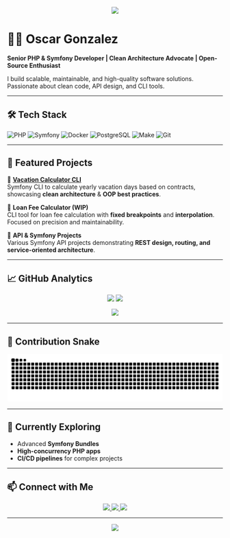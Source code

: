 <!-- Header Animation -->
<p align="center">
  <img src="https://capsule-render.vercel.app/api?type=waving&color=gradient&text=Hi%20there,%20I'm%20Oscar%20Gonzalez%20👋&fontColor=fff&height=180&section=header&fontSize=32&fontAlignY=40" />
</p>

# 👨‍💻 Oscar Gonzalez

**Senior PHP & Symfony Developer | Clean Architecture Advocate | Open-Source Enthusiast**

I build scalable, maintainable, and high-quality software solutions. Passionate about clean code, API design, and CLI tools.

---

## 🛠️ Tech Stack

![PHP](https://img.shields.io/badge/PHP-777BB4?style=for-the-badge&logo=php&logoColor=white)
![Symfony](https://img.shields.io/badge/Symfony-000000?style=for-the-badge&logo=symfony&logoColor=white)
![Docker](https://img.shields.io/badge/Docker-2496ED?style=for-the-badge&logo=docker&logoColor=white)
![PostgreSQL](https://img.shields.io/badge/PostgreSQL-316192?style=for-the-badge&logo=postgresql&logoColor=white)
![Make](https://img.shields.io/badge/Make-1A1A1A?style=for-the-badge&logo=gnu&logoColor=white)
![Git](https://img.shields.io/badge/Git-F05032?style=for-the-badge&logo=git&logoColor=white)

---

## 📂 Featured Projects

🔹 **[Vacation Calculator CLI](https://github.com/odeg36/oscar-gonzalez-fruits-and-vegetables-challenge)**  
Symfony CLI to calculate yearly vacation days based on contracts, showcasing **clean architecture** & **OOP best practices**.  

🔹 **Loan Fee Calculator (WIP)**  
CLI tool for loan fee calculation with **fixed breakpoints** and **interpolation**. Focused on precision and maintainability.  

🔹 **API & Symfony Projects**  
Various Symfony API projects demonstrating **REST design, routing, and service-oriented architecture**.  

---

## 📈 GitHub Analytics

<p align="center">
  <img src="https://github-readme-stats.vercel.app/api?username=odeg36&show_icons=true&theme=radical" height="150"/>
  <img src="https://github-readme-streak-stats.herokuapp.com/?user=odeg36&theme=radical" height="150"/>
</p>

<p align="center">
  <img src="https://github-readme-stats.vercel.app/api/top-langs/?username=odeg36&layout=compact&theme=radical" height="150"/>
</p>

---

## 🐍 Contribution Snake

![Snake animation](https://github.com/odeg36/odeg36/blob/output/snake.svg)

---

## 🌱 Currently Exploring

- Advanced **Symfony Bundles**  
- **High-concurrency PHP apps**  
- **CI/CD pipelines** for complex projects  

---

## 📫 Connect with Me

<p align="center">
  <a href="https://www.linkedin.com/in/your-linkedin">
    <img src="https://img.shields.io/badge/LinkedIn-0077B5?style=for-the-badge&logo=linkedin&logoColor=white"/>
  </a>
  <a href="mailto:your.email@example.com">
    <img src="https://img.shields.io/badge/Email-D14836?style=for-the-badge&logo=gmail&logoColor=white"/>
  </a>
  <a href="https://yourwebsite.com">
    <img src="https://img.shields.io/badge/Portfolio-24292e?style=for-the-badge&logo=githubpages&logoColor=white"/>
  </a>
</p>

---

<p align="center">
  <img src="https://capsule-render.vercel.app/api?type=waving&color=gradient&height=100&section=footer"/>
</p>
